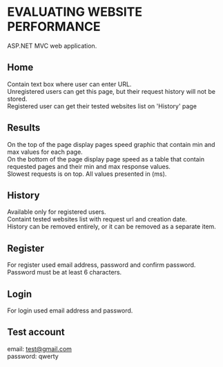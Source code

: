 # EVALUATING WEBSITE PERFORMANCE
ASP.NET MVC web application.

## Home
Contain text box where user can enter URL.<br/>
Unregistered users can get this page, but their request history will not be stored.<br/>
Registered user can get their tested websites list on 'History' page

## Results
On the top of the page display pages speed graphic that contain min and max values for each page.<br/>
On the bottom of the page display page speed as a table that contain requested pages and their min and max response values.<br/>
Slowest requests is on top.
All values presented in (ms).


## History
Available only for registered users.<br/>
Containt tested websites list with request url and creation date.<br/>
History can be removed entirely, or it can be removed as a separate item.

## Register
For register used email address, password and confirm password.<br/>
Password must be at least 6 characters.

## Login
For login used email address and password.

## Test account
email: test@gmail.com<br/>
password: qwerty
